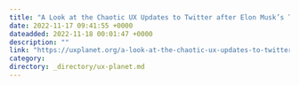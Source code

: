 ```yaml
---
title: "A Look at the Chaotic UX Updates to Twitter after Elon Musk’s Takeover"
date: 2022-11-17 09:41:55 +0000
dateadded: 2022-11-18 00:01:47 +0000
description: ""
link: "https://uxplanet.org/a-look-at-the-chaotic-ux-updates-to-twitter-after-elon-musks-takeover-baa4fcc87b0a?source=rss----819cc2aaeee0---4"
category:
directory: _directory/ux-planet.md
---
```

